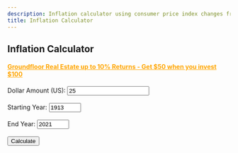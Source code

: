 ```yaml
---
description: Inflation calculator using consumer price index changes from 1913 to 2021
title: Inflation Calculator
---
```

<script src="{{ base.url | prepend: site.url }}/assets/js/inflation_calculator.js"></script>
<link id="stylesheet" rel="stylesheet" type="text/css" href="{{ base.url | prepend: site.url }}/assets/css/calculator.css">

<div class="inflation">
<h2>Inflation Calculator</h2>
<h4><a href="https://app.groundfloor.us/r/od0e9f" target="_'blank'" style="color: #ffa500 !important;">Groundfloor Real Estate up to 10% Returns  -  Get $50 when you invest $100</a></h4>
<label>Dollar Amount (US):</label>

 <input id="dollarField" type="number" value="25" oninput="javascript: if (this.value.length &gt; this.maxLength) this.value = this.value.slice(0, this.maxLength);" maxlength="128" onkeypress="return isNumberKey(event)"/>
<br/>
<br/>
 <label for="start">Starting Year:</label>

 <input id="startYearField" type="number" value="1913" min="1913" max="2021" oninput="javascript: if (this.value.length &gt; this.maxLength) this.value = this.value.slice(0, this.maxLength);" maxlength="128" onkeypress="return isNumberKey(event)"/>
<br/>
<br/>
<label>End Year:  </label>
 <input id="endYearField" type="number" value="2021" min="1913" max="2021" oninput="javascript: if (this.value.length &gt; this.maxLength) this.value = this.value.slice(0, this.maxLength);" maxlength="128" onkeypress="return isNumberKey(event)"/>
<br/>
<br/>
 <button onClick="calculate()">Calculate</button>
<br/>
<br/>

<div class="result">
 <label id="output"></label>
</div>

</div>
